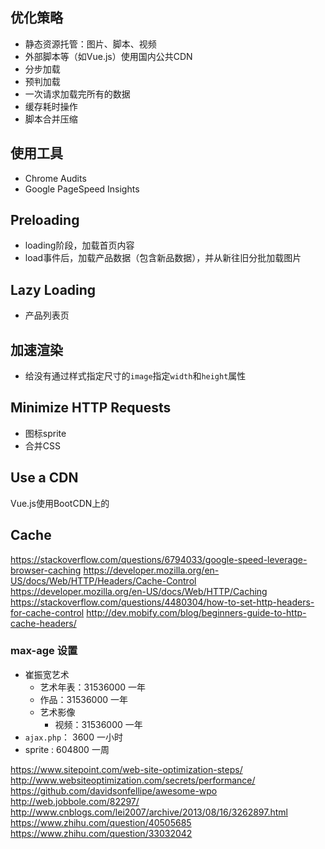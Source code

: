 ## 优化策略
* 静态资源托管：图片、脚本、视频
* 外部脚本等（如Vue.js）使用国内公共CDN
* 分步加载
* 预判加载
* 一次请求加载完所有的数据
* 缓存耗时操作
* 脚本合并压缩

## 使用工具
* Chrome Audits
* Google PageSpeed Insights

## Preloading
* loading阶段，加载首页内容
* load事件后，加载产品数据（包含新品数据），并从新往旧分批加载图片

## Lazy Loading
* 产品列表页


## 加速渲染
* 给没有通过样式指定尺寸的`image`指定`width`和`height`属性

## Minimize HTTP Requests
* 图标sprite
* 合并CSS

## Use a CDN
Vue.js使用BootCDN上的

## Cache
https://stackoverflow.com/questions/6794033/google-speed-leverage-browser-caching
https://developer.mozilla.org/en-US/docs/Web/HTTP/Headers/Cache-Control
https://developer.mozilla.org/en-US/docs/Web/HTTP/Caching
https://stackoverflow.com/questions/4480304/how-to-set-http-headers-for-cache-control
http://dev.mobify.com/blog/beginners-guide-to-http-cache-headers/

### max-age 设置
* 崔振宽艺术
    * 艺术年表：31536000 一年
    * 作品：31536000 一年
    * 艺术影像
        * 视频：31536000 一年
* `ajax.php`： 3600 一小时
* sprite : 604800 一周




https://www.sitepoint.com/web-site-optimization-steps/
http://www.websiteoptimization.com/secrets/performance/
https://github.com/davidsonfellipe/awesome-wpo
http://web.jobbole.com/82297/
http://www.cnblogs.com/lei2007/archive/2013/08/16/3262897.html
https://www.zhihu.com/question/40505685
https://www.zhihu.com/question/33032042
